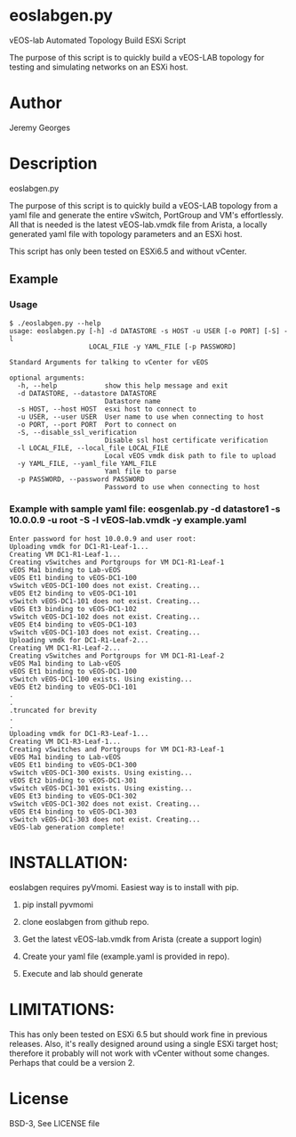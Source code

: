 # eoslabgen.py 
vEOS-lab Automated Topology Build ESXi Script 

The purpose of this script is to quickly build a vEOS-LAB topology for testing and simulating networks on an
ESXi host.


# Author
Jeremy Georges 

# Description
eoslabgen.py

The purpose of this script is to quickly build a vEOS-LAB topology from a yaml file and generate the entire vSwitch, PortGroup
and VM's effortlessly. All that is needed is the latest vEOS-lab.vmdk file from Arista, a locally generated yaml file with 
topology parameters and an ESXi host.

This script has only been tested on ESXi6.5 and without vCenter.



## Example

### Usage
```
$ ./eoslabgen.py --help
usage: eoslabgen.py [-h] -d DATASTORE -s HOST -u USER [-o PORT] [-S] -l
                    LOCAL_FILE -y YAML_FILE [-p PASSWORD]

Standard Arguments for talking to vCenter for vEOS

optional arguments:
  -h, --help            show this help message and exit
  -d DATASTORE, --datastore DATASTORE
                        Datastore name
  -s HOST, --host HOST  esxi host to connect to
  -u USER, --user USER  User name to use when connecting to host
  -o PORT, --port PORT  Port to connect on
  -S, --disable_ssl_verification
                        Disable ssl host certificate verification
  -l LOCAL_FILE, --local_file LOCAL_FILE
                        Local vEOS vmdk disk path to file to upload
  -y YAML_FILE, --yaml_file YAML_FILE
                        Yaml file to parse
  -p PASSWORD, --password PASSWORD
                        Password to use when connecting to host
```


### Example with sample yaml file: eosgenlab.py -d datastore1 -s 10.0.0.9 -u root -S -l vEOS-lab.vmdk -y example.yaml 
```
Enter password for host 10.0.0.9 and user root: 
Uploading vmdk for DC1-R1-Leaf-1...
Creating VM DC1-R1-Leaf-1...
Creating vSwitches and Portgroups for VM DC1-R1-Leaf-1
vEOS Ma1 binding to Lab-vEOS 
vEOS Et1 binding to vEOS-DC1-100 
vSwitch vEOS-DC1-100 does not exist. Creating...
vEOS Et2 binding to vEOS-DC1-101 
vSwitch vEOS-DC1-101 does not exist. Creating...
vEOS Et3 binding to vEOS-DC1-102 
vSwitch vEOS-DC1-102 does not exist. Creating...
vEOS Et4 binding to vEOS-DC1-103 
vSwitch vEOS-DC1-103 does not exist. Creating...
Uploading vmdk for DC1-R1-Leaf-2...
Creating VM DC1-R1-Leaf-2...
Creating vSwitches and Portgroups for VM DC1-R1-Leaf-2
vEOS Ma1 binding to Lab-vEOS 
vEOS Et1 binding to vEOS-DC1-100 
vSwitch vEOS-DC1-100 exists. Using existing...
vEOS Et2 binding to vEOS-DC1-101 
.
.
.truncated for brevity
.
.
Uploading vmdk for DC1-R3-Leaf-1...
Creating VM DC1-R3-Leaf-1...
Creating vSwitches and Portgroups for VM DC1-R3-Leaf-1
vEOS Ma1 binding to Lab-vEOS 
vEOS Et1 binding to vEOS-DC1-300 
vSwitch vEOS-DC1-300 exists. Using existing...
vEOS Et2 binding to vEOS-DC1-301 
vSwitch vEOS-DC1-301 exists. Using existing...
vEOS Et3 binding to vEOS-DC1-302 
vSwitch vEOS-DC1-302 does not exist. Creating...
vEOS Et4 binding to vEOS-DC1-303 
vSwitch vEOS-DC1-303 does not exist. Creating...
vEOS-lab generation complete!
```



# INSTALLATION:

eoslabgen requires pyVmomi. Easiest way is to install with pip.

1. pip install pyvmomi 

2. clone eoslabgen from github repo.

3. Get the latest vEOS-lab.vmdk from Arista (create a support login)

4. Create your yaml file (example.yaml is provided in repo).

5. Execute and lab should generate



# LIMITATIONS:
This has only been tested on ESXi 6.5 but should work fine in previous releases. Also, it's really designed around using a single ESXi target host; therefore it probably will 
not work with vCenter without some changes. Perhaps that could be a version 2.


License
=======
BSD-3, See LICENSE file
